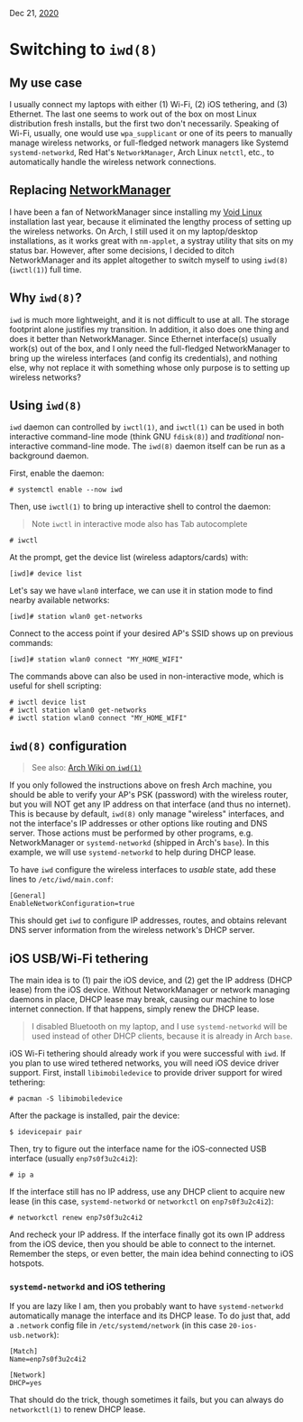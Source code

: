 Dec 21, [2020](/blog/2020/)
# Switching to `iwd(8)`
## My use case
I usually connect my laptops with either (1) Wi-Fi, (2) iOS tethering, and (3) Ethernet. The last one seems to work out of the box on most Linux distribution fresh installs, but the first two don't necessarily. Speaking of Wi-Fi, usually, one would use `wpa_supplicant` or one of its peers to manually manage wireless networks, or full-fledged network managers like Systemd `systemd-networkd`, Red Hat's `NetworkManager`, Arch Linux `netctl`, etc., to automatically handle the wireless network connections.
## Replacing [NetworkManager](https://wiki.archlinux.org/index.php/NetworkManager)
I have been a fan of NetworkManager since installing my [Void Linux](https://voidlinux.org) installation last year, because it eliminated the lengthy process of setting up the wireless networks. On Arch, I still used it on my laptop/desktop installations, as it works great with `nm-applet`, a systray utility that sits on my status bar. However, after some decisions, I decided to ditch NetworkManager and its applet altogether to switch myself to using `iwd(8)` (`iwctl(1)`) full time.
## Why `iwd(8)`?
`iwd` is much more lightweight, and it is not difficult to use at all. The storage footprint alone justifies my transition. In addition, it also does one thing and does it better than NetworkManager. Since Ethernet interface(s) usually work(s) out of the box, and I only need the full-fledged NetworkManager to bring up the wireless interfaces (and config its credentials), and nothing else, why not replace it with something whose only purpose is to setting up wireless networks?
## Using `iwd(8)`
`iwd` daemon can controlled by `iwctl(1)`, and `iwctl(1)` can be used in both interactive command-line mode (think GNU `fdisk(8)`) and *traditional* non-interactive command-line mode. The `iwd(8)` daemon itself can be run as a background daemon.

First, enable the daemon:

    # systemctl enable --now iwd

Then, use `iwctl(1)` to bring up interactive shell to control the daemon:

> Note `iwctl` in interactive mode also has Tab autocomplete

	# iwctl

At the prompt, get the device list (wireless adaptors/cards) with:

	[iwd]# device list

Let's say we have `wlan0` interface, we can use it in station mode to find nearby available networks:

	[iwd]# station wlan0 get-networks

Connect to the access point if your desired AP's SSID shows up on previous commands:

	[iwd]# station wlan0 connect "MY_HOME_WIFI"

The commands above can also be used in non-interactive mode, which is useful for shell scripting:

	# iwctl device list
	# iwctl station wlan0 get-networks
    # iwctl station wlan0 connect "MY_HOME_WIFI"

## `iwd(8)` configuration

> See also: [Arch Wiki on `iwd(1)`](https://wiki.archlinux.org/index.php/Iwd)

If you only followed the instructions above on fresh Arch machine, you should be able to verify your AP's PSK (password) with the wireless router, but you will NOT get any IP address on that interface (and thus no internet). This is because by default, `iwd(8)` only manage "wireless" interfaces, and not the interface's IP addresses or other options like routing and DNS server. Those actions must be performed by other programs, e.g. NetworkManager or `systemd-networkd` (shipped in Arch's `base`). In this example, we will use `systemd-networkd` to help during DHCP lease.

To have `iwd` configure the wireless interfaces to *usable* state, add these lines to `/etc/iwd/main.conf`:

    [General]
	EnableNetworkConfiguration=true

This should get `iwd` to configure IP addresses, routes, and obtains relevant DNS server information from the wireless network's DHCP server.

## iOS USB/Wi-Fi tethering
The main idea is to (1) pair the iOS device, and (2) get the IP address (DHCP lease) from the iOS device. Without NetworkManager or network managing daemons in place, DHCP lease may break, causing our machine to lose internet connection. If that happens, simply renew the DHCP lease.

> I disabled Bluetooth on my laptop, and I use `systemd-networkd` will be used instead of other DHCP clients, because it is already in Arch `base`.

iOS Wi-Fi tethering should already work if you were successful with `iwd`. If you plan to use wired tethered networks, you will need iOS device driver support. First, install `libimobiledevice` to provide driver support for wired tethering:

    # pacman -S libimobiledevice

After the package is installed, pair the device:

    $ idevicepair pair

Then, try to figure out the interface name for the iOS-connected USB interface (usually `enp7s0f3u2c4i2`):

    # ip a

If the interface still has no IP address, use any DHCP client to acquire new lease (in this case, `systemd-networkd` or `networkctl` on `enp7s0f3u2c4i2`):

    # networkctl renew enp7s0f3u2c4i2

And recheck your IP address. If the interface finally got its own IP address from the iOS device, then you should be able to connect to the internet. Remember the steps, or even better, the main idea behind connecting to iOS hotspots.

### `systemd-networkd` and iOS tethering
If you are lazy like I am, then you probably want to have `systemd-networkd` automatically manage the interface and its DHCP lease. To do just that, add a `.network` config file in `/etc/systemd/network` (in this case `20-ios-usb.network`):

    [Match]
    Name=enp7s0f3u2c4i2

    [Network]
    DHCP=yes

That should do the trick, though sometimes it fails, but you can always do `networkctl(1)` to renew DHCP lease.
